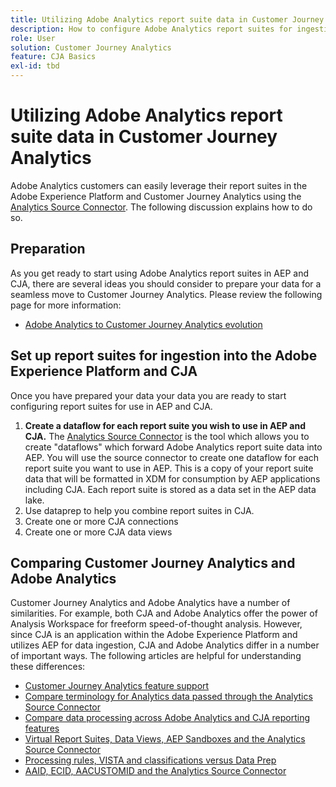 ```yaml
---
title: Utilizing Adobe Analytics report suite data in Customer Journey Analytics
description: How to configure Adobe Analytics report suites for ingestion into AEP and CJA
role: User
solution: Customer Journey Analytics
feature: CJA Basics
exl-id: tbd
---
```


# Utilizing Adobe Analytics report suite data in Customer Journey Analytics

Adobe Analytics customers can easily leverage their report suites in the Adobe Experience Platform and Customer Journey Analytics using the [Analytics Source Connector](https://experienceleague.adobe.com/docs/experience-platform/sources/connectors/adobe-applications/analytics.html?lang=en). The following discussion explains how to do so.

## Preparation

As you get ready to start using Adobe Analytics report suites in AEP and CJA, there are several ideas you should consider to prepare your data for a seamless move to Customer Journey Analytics. Please review the following page for more information:

* [Adobe Analytics to Customer Journey Analytics evolution](https://experienceleague.adobe.com/docs/analytics-platform/using/cja-overview/aa-to-cja.html?lang=en)

## Set up report suites for ingestion into the Adobe Experience Platform and CJA

Once you have prepared your data your data you are ready to start configuring report suites for use in AEP and CJA. 

1. **Create a dataflow for each report suite you wish to use in AEP and CJA.** The [Analytics Source Connector](https://experienceleague.adobe.com/docs/experience-platform/sources/connectors/adobe-applications/analytics.html?lang=en) is the tool which allows you to create "dataflows" which forward Adobe Analytics report suite data into AEP. You will use the source connector to create one dataflow for each report suite you want to use in AEP. This is a copy of your report suite data that will be formatted in XDM for consumption by AEP applications including CJA. Each report suite is stored as a data set in the AEP data lake. 
2. Use dataprep to help you combine report suites in CJA.
3. Create one or more CJA connections
4. Create one or more CJA data views


## Comparing Customer Journey Analytics and Adobe Analytics

Customer Journey Analytics and Adobe Analytics have a number of similarities. For example, both CJA and Adobe Analytics offer the power of Analysis Workspace for freeform speed-of-thought analysis. However, since CJA is an application within the Adobe Experience Platform and utilizes AEP for data ingestion, CJA and Adobe Analytics differ in  a number of important ways. The following articles are helpful for understanding these differences:

* [Customer Journey Analytics feature support](https://experienceleague.adobe.com/docs/analytics-platform/using/cja-overview/compare-aa-cja/cja-aa.html?lang=en)
* [Compare terminology for Analytics data passed through the Analytics Source Connector](https://experienceleague.adobe.com/docs/analytics-platform/using/cja-overview/compare-aa-cja/terminology.html?lang=en)
* [Compare data processing across Adobe Analytics and CJA reporting features](https://experienceleague.adobe.com/docs/analytics-platform/using/cja-overview/compare-aa-cja/data-processing-comparisons.html?lang=en)
* [Virtual Report Suites, Data Views, AEP Sandboxes and the Analytics Source Connector](https://experienceleague.adobe.com/docs/analytics-platform/using/cja-overview/compare-aa-cja/vrs-dataview-sandbox-adc.html?lang=en)
* [Processing rules, VISTA and classifications versus Data Prep](https://experienceleague.adobe.com/docs/analytics-platform/using/cja-overview/compare-aa-cja/pr-vista-dataprep.html?lang=en)
* [AAID, ECID, AACUSTOMID and the Analytics Source Connector](https://experienceleague.adobe.com/docs/analytics-platform/using/cja-overview/compare-aa-cja/aaid-ecid-adc.html?lang=en)
